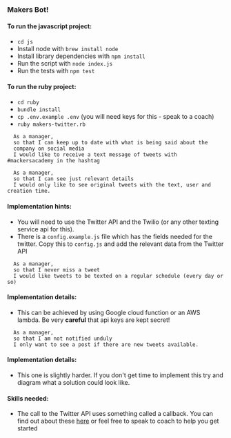### Makers Bot!


#### To run the javascript project:

* `cd js`
* Install node with `brew install node`
* Install library dependencies with `npm install`
* Run the script with `node index.js`
* Run the tests with `npm test`

#### To run the ruby project:

* `cd ruby`
* `bundle install`
* `cp .env.example .env` (you will need keys for this - speak to a coach)
* `ruby makers-twitter.rb`

```
  As a manager,
  so that I can keep up to date with what is being said about the
  company on social media
  I would like to receive a text message of tweets with #mackersacademy in the hashtag
```

```
  As a manager,
  so that I can see just relevant details
  I would only like to see original tweets with the text, user and creation time.
```


#### Implementation hints:

* You will need to use the Twitter API and the Twilio (or any other texting service api for this).
* There is a `config.example.js` file which has the fields needed for the twitter. Copy this to
`config.js` and add the relevant data from the Twitter API

```
  As a manager,
  so that I never miss a tweet
  I would like tweets to be texted on a regular schedule (every day or so)
```

#### Implementation details:

* This can be achieved by using Google cloud function or an AWS lambda. Be
very **careful** that api keys are kept secret!

```
  As a manager,
  so that I am not notified unduly
  I only want to see a post if there are new tweets available.
```
#### Implementation details:

* This one is slightly harder. If you don't get time to implement this
try and diagram what a solution could look like.


#### Skills needed:

* The call to the Twitter API uses something called a callback. You can find out
about these [here](https://codeburst.io/javascript-what-the-heck-is-a-callback-aba4da2deced)
or feel free to speak to coach to help you get started
